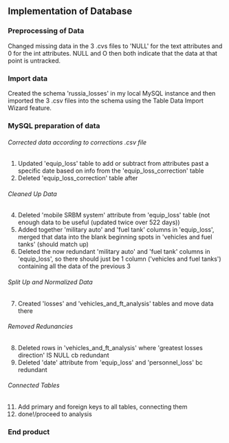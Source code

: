 ## Implementation of Database

### Preprocessing of Data
Changed missing data in the 3 .cvs files to 'NULL' for the text attributes and 0 for the int attributes. NULL and O then both indicate that the data at that point is untracked.

### Import data
Created the schema 'russia_losses' in my local MySQL instance and then imported the 3 .csv files into the schema using the Table Data Import Wizard feature.

### MySQL preparation of data
###### Corrected data according to corrections .csv file   
1) Updated 'equip_loss' table to add or subtract from attributes past a specific date based on info from the 'equip_loss_correction' table
2) Deleted 'equip_loss_correction' table after

###### Cleaned Up Data
4) Deleted 'mobile SRBM system' attribute from 'equip_loss' table (not enough data to be useful (updated twice over 522 days))
5) Added together 'military auto' and 'fuel tank' columns in 'equip_loss', merged that data into the blank beginning spots in 'vehicles and fuel tanks' (should match up)
6) Deleted the now redundant 'military auto' and 'fuel tank' columns in 'equip_loss', so there should just be 1 column ('vehicles and fuel tanks') containing all the data of the previous 3

###### Split Up and Normalized Data
7) Created 'losses' and 'vehicles_and_ft_analysis' tables and move data there

###### Removed Redunancies
8) Deleted rows in 'vehicles_and_ft_analysis' where 'greatest losses direction' IS NULL cb redundant
9) Deleted 'date' attribute from 'equip_loss' and 'personnel_loss' bc redundant

###### Connected Tables
11) Add primary and foreign keys to all tables, connecting them
12) done!/proceed to analysis

### End product
